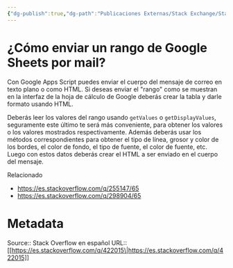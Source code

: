 ```yaml
---
{"dg-publish":true,"dg-path":"Publicaciones Externas/Stack Exchange/Stack Overflow en español/es.stackoverflow.com-422015.md","permalink":"/publicaciones-externas/stack-exchange/stack-overflow-en-espanol/es-stackoverflow-com-422015/","title":"¿Cómo enviar un rango de Google Sheets por mail?","hide":true,"noteIcon":"\"0\"","created":"2024-04-03T12:49:10.355-06:00","updated":"2024-04-05T16:43:57.001-06:00"}
---
```


# ¿Cómo enviar un rango de Google Sheets por mail?

Con Google Apps Script puedes enviar el cuerpo del mensaje de correo en texto plano o como HTML. Si deseas enviar el "rango" como se muestran en la interfaz de la hoja de cálculo de Google deberás crear la tabla y darle formato usando HTML.

Deberás leer los valores del rango usando `getValues` o `getDisplayValues`, seguramente este último te será más conveniente, para obtener los valores o los valores mostrados respectivamente. Además deberás usar los métodos correspondientes para obtener el tipo de línea, grosor y color de los bordes, el color de fondo, el tipo de fuente, el color de fuente, etc. Luego con estos datos deberás crear el HTML a ser enviado en el cuerpo del mensaje.

Relacionado

- https://es.stackoverflow.com/q/255147/65
- https://es.stackoverflow.com/q/298904/65


# Metadata
Source:: Stack Overflow en español
URL:: [[https://es.stackoverflow.com/q/422015\|https://es.stackoverflow.com/q/422015]]

